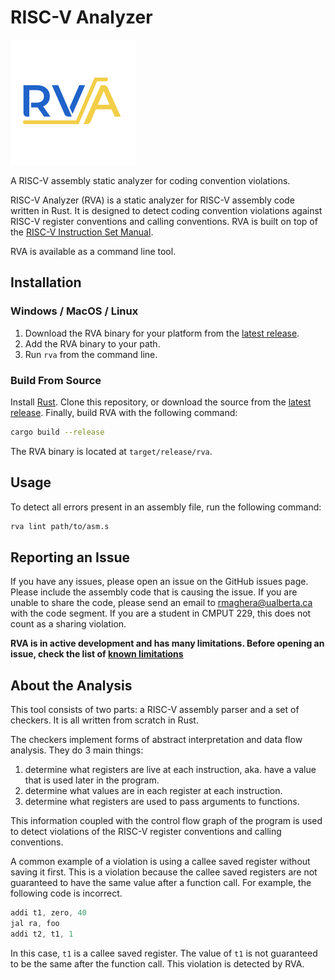 # RISC-V Analyzer

<img src="lsp/images/icon.png" width=200>

A RISC-V assembly static analyzer for coding convention violations.

RISC-V Analyzer (RVA) is a static analyzer for RISC-V assembly code written in 
Rust. It is designed to detect coding convention violations against RISC-V
register conventions and calling conventions. RVA is built on top of the
[RISC-V Instruction Set Manual](https://riscv.org/specifications/).

RVA is available as a command line tool.

## Installation

### Windows / MacOS / Linux

1. Download the RVA binary for your platform from the [latest release](https://github.com/rajanmaghera/riscv-analysis/releases/latest).
2. Add the RVA binary to your path.
3. Run `rva` from the command line.

### Build From Source

Install [Rust](https://www.rust-lang.org/tools/install).
Clone this repository, or download the source from the [latest release](https://github.com/rajanmaghera/riscv-analysis/releases/latest).
Finally, build RVA with the following command:

``` sh
cargo build --release
```

The RVA binary is located at `target/release/rva`.

## Usage

To detect all errors present in an assembly file, run the following command:

``` sh
rva lint path/to/asm.s
```

## Reporting an Issue

If you have any issues, please open an issue on the GitHub issues page. Please
include the assembly code that is causing the issue. If you are unable to share
the code, please send an email to rmaghera@ualberta.ca with the code segment. If
you are a student in CMPUT 229, this does not count as a sharing violation.

**RVA is in active development and has many limitations. Before opening an issue,
check the list of [known limitations](./KNOWN_ISSUES.md)**

## About the Analysis

This tool consists of two parts: a RISC-V assembly parser and a set of
checkers. It is all written from scratch in Rust. 

The checkers implement forms of abstract interpretation and data flow analysis. They do 3 main things:

1. determine what registers are live at each instruction, aka. have a value that
   is used later in the program.
2. determine what values are in each register at each instruction.
3. determine what registers are used to pass arguments to functions.

This information coupled with the control flow graph of the program is used to
detect violations of the RISC-V register conventions and calling conventions.

A common example of a violation is using a callee saved register without saving
it first. This is a violation because the callee saved registers are not
guaranteed to have the same value after a function call. For example, the
following code is incorrect.

```asm
addi t1, zero, 40
jal ra, foo
addi t2, t1, 1
```

In this case, `t1` is a callee saved register. The value of `t1` is not
guaranteed to be the same after the function call. This violation is detected
by RVA.
